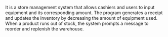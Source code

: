 It is a store management system that allows cashiers and users to input equipment and its corresponding amount. The program generates a receipt and updates the inventory by decreasing the amount of equipment used. When a product runs out of stock, the system prompts a message to reorder and replenish the warehouse.
